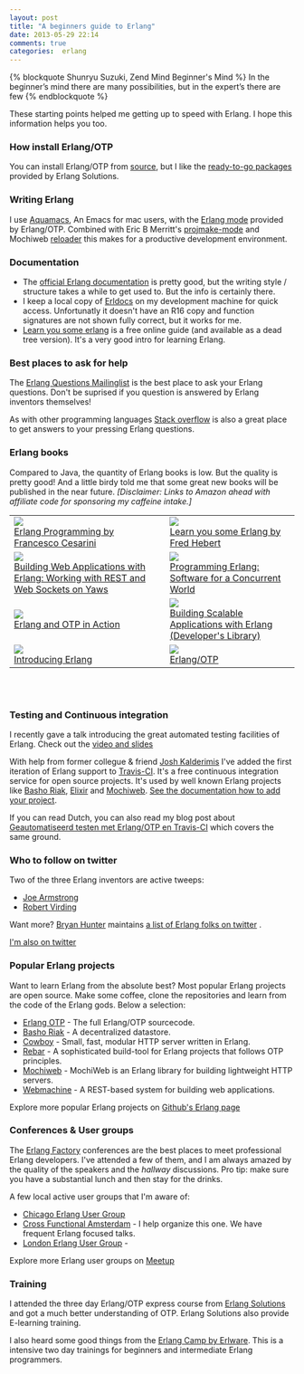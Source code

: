 ```yaml
---
layout: post
title: "A beginners guide to Erlang"
date: 2013-05-29 22:14
comments: true
categories:  erlang
---
```


{% blockquote Shunryu Suzuki, Zend Mind Beginner's Mind %}
In the beginner’s mind there are many possibilities, but in the expert’s there are few
{% endblockquote %}

These starting points helped me getting up to speed with Erlang. I hope this information helps you too.

### How install Erlang/OTP

You can install Erlang/OTP from [source](http://www.erlang.org/download.html), but I like the [ready-to-go packages](https://www.erlang-solutions.com/downloads/download-erlang-otp) provided by Erlang Solutions. 

### Writing Erlang

I use [Aquamacs](http://aquamacs.org/), An Emacs for mac users, with the [Erlang mode](http://www.erlang.org/doc/apps/tools/erlang_mode_chapter.html) provided by Erlang/OTP.  Combined with Eric B Merritt's [projmake-mode](https://github.com/ericbmerritt/projmake-mode) and Mochiweb [reloader](https://github.com/oinksoft/reloader) this makes for a productive development environment.

### Documentation

- The [official Erlang documentation](http://www.erlang.org/doc/) is pretty good, but the writing style / structure takes a while to get used to. But the info is certainly there.
- I keep a local copy of [Erldocs](http://erldocs.com/) on my development machine for quick access. Unfortunatly it doesn't have an R16 copy and function signatures are not shown fully correct, but it works for me.
- [Learn you some erlang](http://learnyousomeerlang.com/) is a free online guide (and available as a dead tree version). It's a very good intro for learning Erlang.

### Best places to ask for help

The [Erlang Questions Mailinglist](http://erlang.org/mailman/listinfo/erlang-questions) is the best place to ask your Erlang questions. Don't be suprised if you question is answered by Erlang inventors themselves!

As with other programming languages [Stack overflow](http://stackoverflow.com/questions/tagged/erlang) is also a great place to get answers to your pressing Erlang questions.


### Erlang books

Compared to Java, the quantity of Erlang books is low. But the quality is pretty good! And a little birdy told me that some great new books will be published in the near future. *[Disclaimer: Links to Amazon ahead with affiliate code for sponsoring my caffeine intake.]*

<table>
            <tr>
                <td>
                    <a href="http://www.amazon.com/gp/product/0596518188/ref=as_li_ss_il?ie=UTF8&camp=1789&creative=390957&creativeASIN=0596518188&linkCode=as2&tag=dotnettaxi-20"><img border="0" src="http://ws.assoc-amazon.com/widgets/q?_encoding=UTF8&ASIN=0596518188&Format=_SL160_&ID=AsinImage&MarketPlace=US&ServiceVersion=20070822&WS=1&tag=dotnettaxi-20" ></a><img src="http://www.assoc-amazon.com/e/ir?t=dotnettaxi-20&l=as2&o=1&a=0596518188" width="1" height="1" border="0" alt="" style="border:none !important; margin:0px !important;" />
                    <br />
                    <a href="http://www.amazon.com/gp/product/0596518188/ref=as_li_ss_tl?ie=UTF8&camp=1789&creative=390957&creativeASIN=0596518188&linkCode=as2&tag=dotnettaxi-20">Erlang Programming by Francesco Cesarini</a><img src="http://www.assoc-amazon.com/e/ir?t=dotnettaxi-20&l=as2&o=1&a=0596518188" width="1" height="1" border="0" alt="" style="border:none !important; margin:0px !important;" />
                </td>
                <td>
                    <a href="http://learnyousomeerlang.com"><img border="0" src="http://ws.assoc-amazon.com/widgets/q?_encoding=UTF8&ASIN=1593274351&Format=_SL110_&ID=AsinImage&MarketPlace=US&ServiceVersion=20070822&WS=1&tag=dotnettaxi-20" ></a><img src="http://www.assoc-amazon.com/e/ir?t=dotnettaxi-20&l=as2&o=1&a=1593274351" width="1" height="1" border="0" alt="" style="border:none !important; margin:0px !important;" />
                    <br />
                    <a href="http://learnyousomeerlang.com/">Learn you some Erlang by Fred Hebert</a><br />
                </td>
            </tr>
            <tr>
                <td>
                    <a href="http://www.amazon.com/gp/product/1449309968/ref=as_li_ss_il?ie=UTF8&camp=1789&creative=390957&creativeASIN=1449309968&linkCode=as2&tag=dotnettaxi-20"><img border="0" src="http://ws.assoc-amazon.com/widgets/q?_encoding=UTF8&ASIN=1449309968&Format=_SL160_&ID=AsinImage&MarketPlace=US&ServiceVersion=20070822&WS=1&tag=dotnettaxi-20" ></a><img src="http://www.assoc-amazon.com/e/ir?t=dotnettaxi-20&l=as2&o=1&a=1449309968" width="1" height="1" border="0" alt="" style="border:none !important; margin:0px !important;" />
                    <br />
                    <a href="http://www.amazon.com/gp/product/1449309968/ref=as_li_ss_tl?ie=UTF8&camp=1789&creative=390957&creativeASIN=1449309968&linkCode=as2&tag=dotnettaxi-20">Building Web Applications with Erlang: Working with REST and Web Sockets on Yaws</a><img src="http://www.assoc-amazon.com/e/ir?t=dotnettaxi-20&l=as2&o=1&a=1449309968" width="1" height="1" border="0" alt="" style="border:none !important; margin:0px !important;" />
                </td>
                <td>
                    <a href="http://www.amazon.com/gp/product/193435600X/ref=as_li_ss_il?ie=UTF8&camp=1789&creative=390957&creativeASIN=193435600X&linkCode=as2&tag=dotnettaxi-20"><img border="0" src="http://ws.assoc-amazon.com/widgets/q?_encoding=UTF8&ASIN=193435600X&Format=_SL160_&ID=AsinImage&MarketPlace=US&ServiceVersion=20070822&WS=1&tag=dotnettaxi-20" ></a><img src="http://www.assoc-amazon.com/e/ir?t=dotnettaxi-20&l=as2&o=1&a=193435600X" width="1" height="1" border="0" alt="" style="border:none !important; margin:0px !important;" />
                    <br />
                    <a href="http://www.amazon.com/gp/product/193435600X/ref=as_li_ss_tl?ie=UTF8&camp=1789&creative=390957&creativeASIN=193435600X&linkCode=as2&tag=dotnettaxi-20">Programming Erlang: Software for a Concurrent World</a><img src="http://www.assoc-amazon.com/e/ir?t=dotnettaxi-20&l=as2&o=1&a=193435600X" width="1" height="1" border="0" alt="" style="border:none !important; margin:0px !important;" />
                </td>
            </tr>
            <tr>
                <td>
                    <a href="http://www.amazon.com/gp/product/1933988789/ref=as_li_ss_il?ie=UTF8&camp=1789&creative=390957&creativeASIN=1933988789&linkCode=as2&tag=dotnettaxi-20"><img border="0" src="http://ws.assoc-amazon.com/widgets/q?_encoding=UTF8&ASIN=1933988789&Format=_SL160_&ID=AsinImage&MarketPlace=US&ServiceVersion=20070822&WS=1&tag=dotnettaxi-20" ></a><img src="http://www.assoc-amazon.com/e/ir?t=dotnettaxi-20&l=as2&o=1&a=1933988789" width="1" height="1" border="0" alt="" style="border:none !important; margin:0px !important;" />
                    <br />
                    <a href="http://www.amazon.com/gp/product/1933988789/ref=as_li_ss_tl?ie=UTF8&camp=1789&creative=390957&creativeASIN=1933988789&linkCode=as2&tag=dotnettaxi-20">Erlang and OTP in Action</a><img src="http://www.assoc-amazon.com/e/ir?t=dotnettaxi-20&l=as2&o=1&a=1933988789" width="1" height="1" border="0" alt="" style="border:none !important; margin:0px !important;" />
                </td>
                <td>
                    <a href="http://www.amazon.com/gp/product/0321636465/ref=as_li_ss_il?ie=UTF8&camp=1789&creative=390957&creativeASIN=0321636465&linkCode=as2&tag=dotnettaxi-20"><img border="0" src="http://ws.assoc-amazon.com/widgets/q?_encoding=UTF8&ASIN=0321636465&Format=_SL160_&ID=AsinImage&MarketPlace=US&ServiceVersion=20070822&WS=1&tag=dotnettaxi-20" ></a><img src="http://www.assoc-amazon.com/e/ir?t=dotnettaxi-20&l=as2&o=1&a=0321636465" width="1" height="1" border="0" alt="" style="border:none !important; margin:0px !important;" />
                    <br />
                    <a href="http://www.amazon.com/gp/product/0321636465/ref=as_li_ss_tl?ie=UTF8&camp=1789&creative=390957&creativeASIN=0321636465&linkCode=as2&tag=dotnettaxi-20">Building Scalable Applications with Erlang (Developer's Library)</a><img src="http://www.assoc-amazon.com/e/ir?t=dotnettaxi-20&l=as2&o=1&a=0321636465" width="1" height="1" border="0" alt="" style="border:none !important; margin:0px !important;" />
                </td>
            </tr>
            <tr>
                <td>
                    <a href="http://www.amazon.com/gp/product/1449331769/ref=as_li_ss_il?ie=UTF8&camp=1789&creative=390957&creativeASIN=1449331769&linkCode=as2&tag=dotnettaxi-20"><img border="0" src="http://ws.assoc-amazon.com/widgets/q?_encoding=UTF8&ASIN=1449331769&Format=_SL160_&ID=AsinImage&MarketPlace=US&ServiceVersion=20070822&WS=1&tag=dotnettaxi-20" ></a><img src="http://www.assoc-amazon.com/e/ir?t=dotnettaxi-20&l=as2&o=1&a=1449331769" width="1" height="1" border="0" alt="" style="border:none !important; margin:0px !important;" />
                    <br />
                    <a href="http://www.amazon.com/gp/product/1449331769/ref=as_li_ss_tl?ie=UTF8&camp=1789&creative=390957&creativeASIN=1449331769&linkCode=as2&tag=dotnettaxi-20">Introducing Erlang</a><img src="http://www.assoc-amazon.com/e/ir?t=dotnettaxi-20&l=as2&o=1&a=1449331769" width="1" height="1" border="0" alt="" style="border:none !important; margin:0px !important;" />
                </td>
                <td>
                    <a href="http://www.amazon.com/gp/product/3941841459/ref=as_li_ss_il?ie=UTF8&camp=1789&creative=390957&creativeASIN=3941841459&linkCode=as2&tag=dotnettaxi-20"><img border="0" src="http://ws.assoc-amazon.com/widgets/q?_encoding=UTF8&ASIN=3941841459&Format=_SL160_&ID=AsinImage&MarketPlace=US&ServiceVersion=20070822&WS=1&tag=dotnettaxi-20" ></a><img src="http://www.assoc-amazon.com/e/ir?t=dotnettaxi-20&l=as2&o=1&a=3941841459" width="1" height="1" border="0" alt="" style="border:none !important; margin:0px !important;" />
                    <br />
                    <a href="http://www.amazon.com/gp/product/3941841459/ref=as_li_ss_tl?ie=UTF8&camp=1789&creative=390957&creativeASIN=3941841459&linkCode=as2&tag=dotnettaxi-20">Erlang/OTP</a><img src="http://www.assoc-amazon.com/e/ir?t=dotnettaxi-20&l=as2&o=1&a=3941841459" width="1" height="1" border="0" alt="" style="border:none !important; margin:0px !important;" />
                </td>
            </tr>
</table>
<br /><br />

### Testing and Continuous integration

I recently gave a talk introducing the great automated testing facilities of Erlang. Check out the [video and slides](/blog/2013/04/25/erlang-testing/)

With help from former collegue & friend [Josh Kalderimis](https://twitter.com/j2h) I've added the first iteration of Erlang support to [Travis-CI](https://travis-ci.org/). It's a free continuous integration service for open source projects. It's used by well known Erlang projects like [Basho Riak](http://basho.com/riak/), [Elixir](http://elixir-lang.org/) and [Mochiweb](https://github.com/mochi/mochiweb).
[See the documentation how to add your project](http://about.travis-ci.org/docs/user/languages/erlang/). 

If you can read Dutch, you can also read my blog post about [Geautomatiseerd testen met Erlang/OTP en Travis-CI](blog/2013/04/25/geautomatiseerd-testen-met-erlang/) which covers the same ground.

### Who to follow on twitter

Two of the three Erlang inventors are active tweeps:

- [Joe Armstrong](https://twitter.com/joeerl)
- [Robert Virding](https://twitter.com/rvirding)

Want more?  [Bryan Hunter](https://twitter.com/bryan_hunter) maintains [a list of Erlang folks on twitter](https://twitter.com/bryan_hunter/erlang/members) . 

[I'm also on twitter](https://twitter.com/wardbekker)

### Popular Erlang projects

Want to learn Erlang from the absolute best? Most popular Erlang projects are open source. Make some coffee, clone the repositories and learn from the code of the Erlang gods. Below a selection:

- [Erlang OTP](https://github.com/erlang/otp) - The full Erlang/OTP sourcecode.
- [Basho Riak](https://github.com/basho/riak) - A decentralized datastore.
- [Cowboy](https://github.com/extend/cowboy) - Small, fast, modular HTTP server written in Erlang.
- [Rebar](https://github.com/rebar/rebar) - A sophisticated build-tool for Erlang projects that follows OTP principles.
- [Mochiweb](https://github.com/mochi/mochiweb) - MochiWeb is an Erlang library for building lightweight HTTP servers.
- [Webmachine](https://github.com/basho/webmachine) - A REST-based system for building web applications.

Explore more popular Erlang projects on [Github's Erlang page](https://github.com/languages/Erlang)

### Conferences & User groups

The [Erlang Factory](http://www.erlang-factory.com/) conferences are the best places to meet professional Erlang developers. I've attended a few of them, and I am always amazed by the quality of the speakers and the *hallway* discussions. Pro tip: make sure you have a substantial lunch and then stay for the drinks.

A few local active user groups that I'm aware of:

- [Chicago Erlang User Group](http://www.meetup.com/ErlangChicago/)
- [Cross Functional Amsterdam](http://www.meetup.com/funadam/) - I help organize this one. We have frequent Erlang focused talks.
- [London Erlang User Group](http://www.meetup.com/erlangusergroup/) - 

Explore more Erlang user groups on [Meetup](http://www.meetup.com/find/?offset=0&psize=64&currentpage=1&allMeetups=true&categories=&keywords=erlang&radius=Infinity&userFreeform=&mcId=&mcName=&lat=52.083298&lon=4.300003&sort=default)

### Training

I attended the three day Erlang/OTP express course from [Erlang Solutions](https://www.erlang-solutions.com/services/training) and got a much better understanding of OTP. Erlang Solutions also provide E-learning training.

I also heard some good things from the [Erlang Camp by Erlware](http://erlangcamp.com/). This is a intensive two day trainings for beginners and intermediate Erlang programmers.
